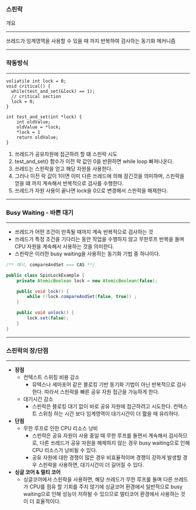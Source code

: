 ### 스핀락

개요

---

쓰레드가 임계영역을 사용할 수 있을 때 까지 반복하여 검사하는 동기화 메커니즘

---

### 작동방식

---

```
voliatile int lock = 0;
void critical() {
  while(test_and_set(&lock) == 1);
  // critical section
  lock = 0;
}

int test_and_set(int *lock) {
	int oldValue;
	oldValue = *lock;
	*lock = 1
	return oldValue;
}
```

1. 쓰레드가 공유자원에 접근하려 할 떄 스핀락 시도
2. test_and_set() 함수가 이전 락 값인 0을 반환하면 while loop 빠져나온다.
3. 쓰레드는 스핀락을 얻고 해당 자원을 사용한다.
4. 그러나 이전 락 값이 1이면 이미 다른 쓰레드에 의해 잠긴것을 의미하며,
   스핀락을 얻을 떄 까지 계속해서 반복적으로 검사를 수행한다.
5. 쓰레드가 자원 사용이 끝나면 lock을 0으로 변경해서 스핀락을 해제한다.

---

### Busy Waiting - 바쁜 대기

---

- 쓰레드가 어떤 조건이 만족될 때까지 계속 반복적으로 검사하는 것
- 쓰레드가 특정 조건을 기다리는 동안 작업을 수행하지 않고 무한루프
  반복을 돌며 CPU 자원을 계속해서 사용하는 것을 의미한다.
- 스핀락은 이러한 busy waiting을 사용하는 동기화 기법 중 하나이다.

```java
/** 예시, compareAndSet === CAS **/

public class SpinLockExample {
    private AtomicBoolean lock = new AtomicBoolean(false);

    public void lock() {
        while (!lock.compareAndSet(false, true)) ;
    }

    public void unlock() {
        lock.set(false);
    }
}
```

---

### 스핀락의 장/단점

---

- **장점**
    - 컨텍스트 스위칭 비용 감소
        - 뮤텍스나 세마포어 같은 블로킹 기반 동기화 기법이 아닌
          반복적으로 검사한다. 따라서 스핀락을 빠른 공유 자원 접근을 가능하게 한다.
    - 대기시간 감소
        - 스핀락은 블로킹 대기 없이 바로 공유 자원에 접근하려고 시도한다.
          컨텍스트 스위칭 하는 시간 보다 임계영역이 대기시간이 더 짧을 때 유리하다.
- **단점**
    - 무한 루프로 인한 CPU 리소스 낭비
        - 스핀락은 공유 자원이 사용 중일 때 무한 루프를 돌면서 계속해서
          검사하므로, 다른 쓰레드가 공유 자원을 해제하지 않는 경우 busy waiting으로 인해 CPU 리소스가 낭비될 수 있다.
        - 공유 자원에 대한 경쟁이 많은 경우 비효율적이며 경쟁이 강하게
          발생할 경우 스핀락을 사용하면, 대기시간이 더 길어질 수 있다.
- **싱글 코어 & 멀티 코어**
    - 싱글코어에서 스핀락을 사용하면, 해당 쓰레드가 무한 루프를 돌며 다른
      쓰레드가 CPU를 점유 할 기회를 주지 않기에 싱글코어 환경에서 일반적으로 busy waiting으로 인해 성능이 저하될 수 있으므로 멀티코어 환경에서 사용하는 것이 더 효율적이다.